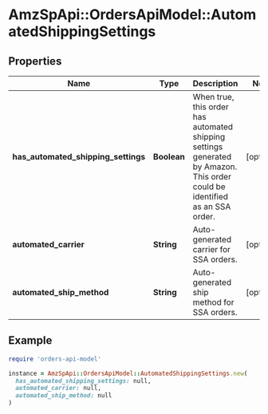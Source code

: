 # AmzSpApi::OrdersApiModel::AutomatedShippingSettings

## Properties

| Name | Type | Description | Notes |
| ---- | ---- | ----------- | ----- |
| **has_automated_shipping_settings** | **Boolean** | When true, this order has automated shipping settings generated by Amazon. This order could be identified as an SSA order. | [optional] |
| **automated_carrier** | **String** | Auto-generated carrier for SSA orders. | [optional] |
| **automated_ship_method** | **String** | Auto-generated ship method for SSA orders. | [optional] |

## Example

```ruby
require 'orders-api-model'

instance = AmzSpApi::OrdersApiModel::AutomatedShippingSettings.new(
  has_automated_shipping_settings: null,
  automated_carrier: null,
  automated_ship_method: null
)
```

